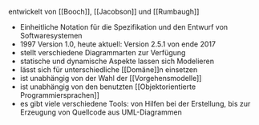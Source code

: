 entwickelt von [[Booch]], [[Jacobson]] und [[Rumbaugh]]
- Einheitliche Notation für die Spezifikation und den Entwurf von Softwaresystemen
- 1997 Version 1.0, heute aktuell: Version 2.5.1 von ende 2017
- stellt verschiedene Diagrammarten zur Verfügung
- statische und dynamische Aspekte lassen sich Modelieren
- lässt sich für unterschiedliche [[Domäne]]n einsetzen
- ist unabhängig von der Wahl der [[Vorgehensmodelle]]
- ist unabhängig von den benutzten [[Objektorientierte Programmiersprachen]]
- es gibt viele verschiedene Tools: von Hilfen bei der Erstellung, bis zur Erzeugung von Quellcode aus UML-Diagrammen
